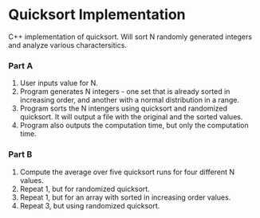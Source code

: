 # Quicksort Implementation
C++ implementation of quicksort. Will sort N randomly generated integers and analyze various charactersitics.

### Part A
1. User inputs value for N.
2. Program generates N integers - one set that is already sorted in increasing order, and another with a normal distribution in a range.
3. Program sorts the N intengers using quicksort and randomized quicksort. It will output a file with the original and the sorted values.
4. Program also outputs the computation time, but only the computation time.

### Part B
1. Compute the average over five quicksort runs for four different N values.
2. Repeat 1, but for randomized quicksort.
3. Repeat 1, but for an array with sorted in increasing order values.
4. Repeat 3, but using randomized quicksort.
